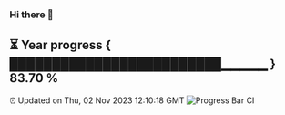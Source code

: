### Hi there 👋
⏳ Year progress { █████████████████████████▁▁▁▁▁ } 83.70 %
---
⏰ Updated on Thu, 02 Nov 2023 12:10:18 GMT
![Progress Bar CI](https://github.com/Moyi321/Moyi321/workflows/Progress%20Bar%20CI/badge.svg)
